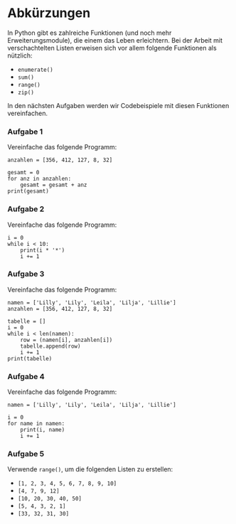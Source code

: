 
# Abkürzungen

In Python gibt es zahlreiche Funktionen (und noch mehr Erweiterungsmodule), die einem das Leben erleichtern. Bei der Arbeit mit verschachtelten Listen erweisen sich vor allem folgende Funktionen als nützlich:

* `enumerate()`
* `sum()`
* `range()`
* `zip()`

In den nächsten Aufgaben werden wir Codebeispiele mit diesen Funktionen vereinfachen.

### Aufgabe 1

Vereinfache das folgende Programm:

    anzahlen = [356, 412, 127, 8, 32]

    gesamt = 0
    for anz in anzahlen:
        gesamt = gesamt + anz
    print(gesamt)


### Aufgabe 2

Vereinfache das folgende Programm:

    i = 0
    while i < 10:
        print(i * '*')
        i += 1


### Aufgabe 3

Vereinfache das folgende Programm:

    namen = ['Lilly', 'Lily', 'Leila', 'Lilja', 'Lillie']
    anzahlen = [356, 412, 127, 8, 32]

    tabelle = []
    i = 0
    while i < len(namen):
        row = (namen[i], anzahlen[i])
        tabelle.append(row)
        i += 1
    print(tabelle)


### Aufgabe 4

Vereinfache das folgende Programm:

    namen = ['Lilly', 'Lily', 'Leila', 'Lilja', 'Lillie']

    i = 0
    for name in namen:
        print(i, name)
        i += 1


### Aufgabe 5

Verwende `range()`, um die folgenden Listen zu erstellen:

* `[1, 2, 3, 4, 5, 6, 7, 8, 9, 10]`
* `[4, 7, 9, 12]`
* `[10, 20, 30, 40, 50]`
* `[5, 4, 3, 2, 1]`
* `[33, 32, 31, 30]`
